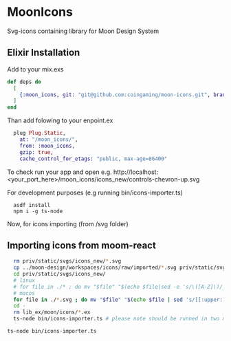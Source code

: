 # MoonIcons

Svg-icons containing library for Moon Design System

## Elixir Installation

Add to your mix.exs

```elixir
def deps do
  [
    {:moon_icons, git: "git@github.com:coingaming/moon-icons.git", branch: "main"}
  ]
end
```

Than add folowing to your enpoint.ex

```elixir
  plug Plug.Static,
    at: "/moon_icons/",
    from: :moon_icons,
    gzip: true,
    cache_control_for_etags: "public, max-age=86400"
```

 To check run your app and open e.g. http://localhost:<your_port_here>/moon_icons/icons_new/controls-chevron-up.svg

For development purposes (e.g running bin/icons-importer.ts)

```
  asdf install
  npm i -g ts-node
```

Now, for icons importing (from /svg folder) 

## Importing icons from moom-react
```bash
  rm priv/static/svgs/icons_new/*.svg
  cp ../moon-design/workspaces/icons/raw/imported/*.svg priv/static/svgs/icons_new/
  cd priv/static/svgs/icons_new/
  # linux
  # for file in ./* ; do mv "$file" "$(echo $file|sed -e 's/\([A-Z]\)/_\L\1/g' -e 's/^.\/_//')" ; done
  # macos
  for file in ./*.svg ; do mv "$file" "$(echo $file | sed 's/[[:upper:]]/-&/g;s/^-//' | tr '[:upper:]' '[:lower:]' | sed -e 's/^.\/-//')" ; done
  cd -
  rm lib_ex/moon/icons/*.ex
  ts-node bin/icons-importer.ts # please note should be runned in two modes
```

`ts-node bin/icons-importer.ts`